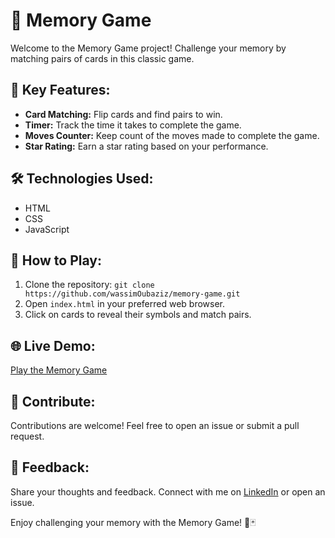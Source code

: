 # 🧠 Memory Game

Welcome to the Memory Game project! Challenge your memory by matching pairs of cards in this classic game.

## 🚀 Key Features:

- **Card Matching:** Flip cards and find pairs to win.
- **Timer:** Track the time it takes to complete the game.
- **Moves Counter:** Keep count of the moves made to complete the game.
- **Star Rating:** Earn a star rating based on your performance.

## 🛠️ Technologies Used:

- HTML
- CSS
- JavaScript

## 📖 How to Play:

1. Clone the repository: `git clone https://github.com/wassimOubaziz/memory-game.git`
2. Open `index.html` in your preferred web browser.
3. Click on cards to reveal their symbols and match pairs.

## 🌐 Live Demo:

[Play the Memory Game](https://wassimoubaziz.github.io/memory-game/)

## 🤝 Contribute:

Contributions are welcome! Feel free to open an issue or submit a pull request.

## 📣 Feedback:

Share your thoughts and feedback. Connect with me on [LinkedIn](https://www.linkedin.com/in/wassim-oubaziz/) or open an issue.

Enjoy challenging your memory with the Memory Game! 🧠🃏
